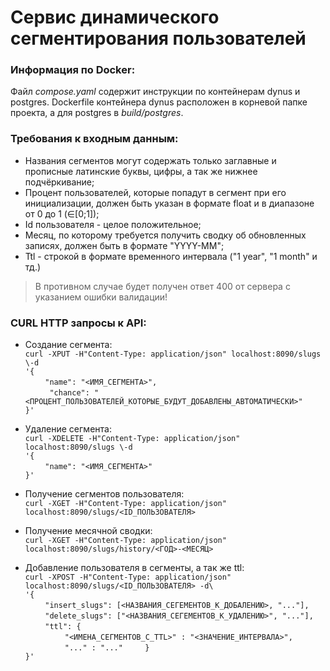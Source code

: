 # Сервис динамического сегментирования пользователей
### Информация по Docker:
Файл *compose.yaml* содержит инструкции по контейнерам dynus и postgres. Dockerfile контейнера dynus расположен в корневой папке проекта, а для postgres в *build/postgres*.   

### Требования к входным данным:
- Названия сегментов могут содержать только заглавные и прописные латинские буквы, цифры, а так же нижнее подчёркивание;
- Процент пользователей, которые попадут в сегмент при его инициализации, должен быть указан в формате float и в диапазоне от 0 до 1 (∈[0;1]);
- Id пользователя - целое положительное;
- Месяц, по которому требуется получить сводку об обновленных записях, должен быть в формате "YYYY-MM";
- Ttl - строкой в формате временного интервала ("1 year", "1 month" и тд.)
> В противном случае будет получен ответ 400 от сервера с указанием ошибки валидации!

### CURL HTTP запросы к API:

- Создание сегмента:\
`curl -XPUT -H"Content-Type: application/json" localhost:8090/slugs \-d `\
`'{`\
$~~~~~~~~$`"name": "<ИМЯ_СЕГМЕНТА>",`\
$~~~~~~~~$` "chance": "<ПРОЦЕНТ_ПОЛЬЗОВАТЕЛЕЙ_КОТОРЫЕ_БУДУТ_ДОБАВЛЕНЫ_АВТОМАТИЧЕСКИ>"`\
`}'`

- Удаление сегмента:\
`curl -XDELETE -H"Content-Type: application/json" localhost:8090/slugs \-d `\
`'{`\
$~~~~~~~~$`"name": "<ИМЯ_СЕГМЕНТА>"`\
`}'`

- Получение сегментов пользователя:\
`curl -XGET -H"Content-Type: application/json" localhost:8090/slugs/<ID_ПОЛЬЗОВАТЕЛЯ>`

- Получение месячной сводки:\
`curl -XGET -H"Content-Type: application/json" localhost:8090/slugs/history/<ГОД>-<МЕСЯЦ>`

- Добавление пользователя в сегменты, а так же ttl:\
`curl -XPOST -H"Content-Type: application/json" localhost:8090/slugs/<ID_ПОЛЬЗОВАТЕЛЯ> -d\ `\
`'{`\
$~~~~~~~~$`"insert_slugs": [<НАЗВАНИЯ_СЕГЕМЕНТОВ_К_ДОБАЛЕНИЮ>, "..."], `\
$~~~~~~~~$`"delete_slugs": ["<НАЗВАНИЯ_СЕГЕМЕНТОВ_К_УДАЛЕНИЮ>", "..."], `\
$~~~~~~~~$`"ttl": {`\
$~~~~~~~~$$~~~~~~~~$`"<ИМЕНА_СЕГМЕНТОВ_С_TTL>" : "<ЗНАЧЕНИЕ_ИНТЕРВАЛА>",`\
$~~~~~~~~$$~~~~~~~~$`"..." : "..."`
$~~~~~~~~$`}`\
`}'`

